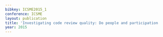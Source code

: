 ```yaml
---
bibkey: ICSME2015_1
conference: ICSME
layout: publication
title: 'Investigating code review quality: Do people and participation matter?'
year: 2015
---
```

